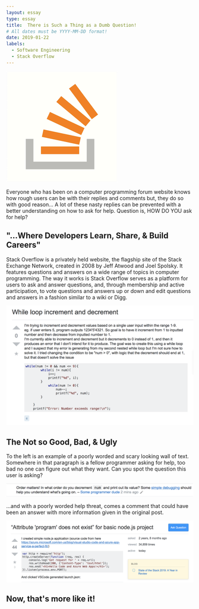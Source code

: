 ```yaml
---
layout: essay
type: essay
title:  There is Such a Thing as a Dumb Question!
# All dates must be YYYY-MM-DD format!
date: 2019-01-22
labels:
  - Software Engineering
  - Stack Overflow
---
```


<img class="ui tiny left circular floated image" src="../images/stackoverflow.png">

Everyone who has been on a computer programming forum website knows how rough users can be with their replies and comments but, they do so with good reason... A lot of these nasty replies can be prevented with a better understanding on how to ask for help. Question is, HOW DO YOU ask for help?
  
## "...Where Developers Learn, Share, & Build Careers"
   
Stack Overflow is a privately held website, the flagship site of the Stack Exchange Network, created in 2008 by Jeff Atwood and Joel Spolsky. It features questions and answers on a wide range of topics in computer programming. The way it works is Stack Overflow serves as a platform for users to ask and answer questions, and, through membership and active participation, to vote questions and answers up or down and edit questions and answers in a fashion similar to a wiki or Digg.

<img class="ui large left floated image" src="../images/badquestion.png">

## The Not so Good, Bad, & Ugly

To the left is an example of a poorly worded and scary looking wall of text. Somewhere in that paragraph is a fellow programmer asking for help, too bad no one can figure out what they want. Can you spot the question this user is asking?

<img class="ui large left floated image" src="../images/badanswer.png">

...and with a poorly worded help threat, comes a comment that could have been an answer with more information given in the original post.

<img class="ui large right floated image" src="../images/goodquestion1.png">

## Now, that's more like it!


